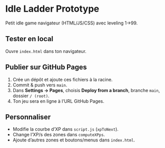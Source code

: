 # Idle Ladder Prototype

Petit idle game navigateur (HTML/JS/CSS) avec leveling 1→99.

## Tester en local
Ouvre `index.html` dans ton navigateur.

## Publier sur GitHub Pages
1. Crée un dépôt et ajoute ces fichiers à la racine.
2. Commit & push vers `main`.
3. Dans **Settings → Pages**, choisis **Deploy from a branch**, branche `main`, dossier `/ (root)`.
4. Ton jeu sera en ligne à l’URL GitHub Pages.

## Personnaliser
- Modifie la courbe d’XP dans `script.js` (`xpToNext`).
- Change l’XP/s des zones dans `computeXPps`.
- Ajoute d’autres zones et boutons/menus dans `index.html`.